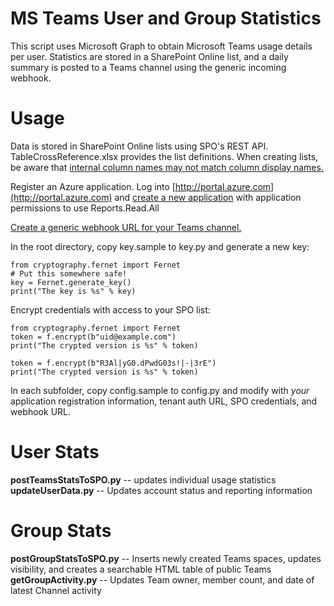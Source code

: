 # MS Teams User and Group Statistics

This script uses Microsoft Graph to obtain Microsoft Teams usage details per user. Statistics are stored in a SharePoint Online list, and a daily summary is posted to a Teams channel using the generic incoming webhook. 

# Usage
Data is stored in SharePoint Online lists using SPO's REST API. TableCrossReference.xlsx provides the list definitions. When creating lists, be aware that [internal column names may not match column display names.](http://lisa.rushworth.us/?p=4572)

Register an Azure application. Log into [http://portal.azure.com](http://portal.azure.com) and [create a new application](http://lisa.rushworth.us/?p=3945) with application permissions to use Reports.Read.All

[Create a generic webhook URL for your Teams channel.](http://lisa.rushworth.us/?p=3992)

In the root directory, copy key.sample to key.py and generate a new key:

    from cryptography.fernet import Fernet
    # Put this somewhere safe!
    key = Fernet.generate_key()
    print("The key is %s" % key)


Encrypt credentials with access to your SPO list:

    from cryptography.fernet import Fernet
    token = f.encrypt(b"uid@example.com")
    print("The crypted version is %s" % token)
     
    token = f.encrypt(b"R3Al|yG0.dPwdG03s!|-|3rE")
    print("The crypted version is %s" % token)

In each subfolder, copy config.sample to config.py and modify with *your* application registration information, tenant auth URL, SPO credentials, and webhook URL.

# User Stats
**postTeamsStatsToSPO.py** -- updates individual usage statistics
**updateUserData.py** -- Updates account status and reporting information

# Group Stats
**postGroupStatsToSPO.py** -- Inserts newly created Teams spaces, updates visibility, and creates a searchable HTML table of  public Teams
**getGroupActivity.py** -- Updates Team owner, member count, and date of latest Channel activity
